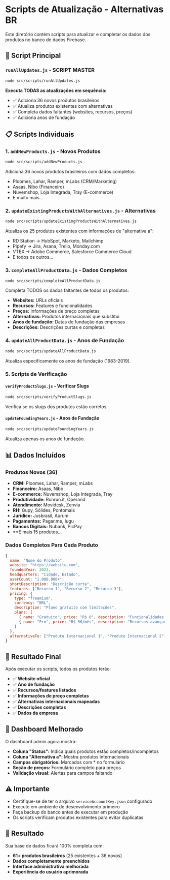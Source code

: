 # Scripts de Atualização - Alternativas BR

Este diretório contém scripts para atualizar e completar os dados dos produtos no banco de dados Firebase.

## 🚀 Script Principal

### `runAllUpdates.js` - SCRIPT MASTER
```bash
node src/scripts/runAllUpdates.js
```
**Executa TODAS as atualizações em sequência:**
- ✅ Adiciona 36 novos produtos brasileiros
- ✅ Atualiza produtos existentes com alternativas
- ✅ Completa dados faltantes (websites, recursos, preços)
- ✅ Adiciona anos de fundação

## 📋 Scripts Individuais

### 1. `addNewProducts.js` - Novos Produtos
```bash
node src/scripts/addNewProducts.js
```
Adiciona 36 novos produtos brasileiros com dados completos:
- Ploomes, Lahar, Ramper, mLabs (CRM/Marketing)
- Asaas, Nibo (Financeiro)
- Nuvemshop, Loja Integrada, Tray (E-commerce)
- E muito mais...

### 2. `updateExistingProductsWithAlternatives.js` - Alternativas
```bash
node src/scripts/updateExistingProductsWithAlternatives.js
```
Atualiza os 25 produtos existentes com informações de "alternativa a":
- RD Station → HubSpot, Marketo, Mailchimp
- Pipefy → Jira, Asana, Trello, Monday.com
- VTEX → Adobe Commerce, Salesforce Commerce Cloud
- E todos os outros...

### 3. `completeAllProductData.js` - Dados Completos
```bash
node src/scripts/completeAllProductData.js
```
Completa TODOS os dados faltantes de todos os produtos:
- **Websites:** URLs oficiais
- **Recursos:** Features e funcionalidades
- **Preços:** Informações de preço completas
- **Alternativas:** Produtos internacionais que substitui
- **Anos de fundação:** Datas de fundação das empresas
- **Descrições:** Descrições curtas e completas

### 4. `updateAllProductData.js` - Anos de Fundação
```bash
node src/scripts/updateAllProductData.js
```
Atualiza especificamente os anos de fundação (1983-2019).

### 5. Scripts de Verificação

#### `verifyProductSlugs.js` - Verificar Slugs
```bash
node src/scripts/verifyProductSlugs.js
```
Verifica se os slugs dos produtos estão corretos.

#### `updateFoundingYears.js` - Anos de Fundação
```bash
node src/scripts/updateFoundingYears.js
```
Atualiza apenas os anos de fundação.

## 📊 Dados Incluídos

### Produtos Novos (36)
- **CRM:** Ploomes, Lahar, Ramper, mLabs
- **Financeiro:** Asaas, Nibo
- **E-commerce:** Nuvemshop, Loja Integrada, Tray
- **Produtividade:** Runrun.it, Operand
- **Atendimento:** Movidesk, Zenvia
- **RH:** Gupy, Sólides, Pontomais
- **Jurídico:** Jusbrasil, Aurum
- **Pagamentos:** Pagar.me, Iugu
- **Bancos Digitais:** Nubank, PicPay
- **E mais 15 produtos...

### Dados Completos Para Cada Produto
```javascript
{
  name: "Nome do Produto",
  website: "https://website.com",
  foundedYear: 2023,
  headquarters: "Cidade, Estado",
  userCount: "1.000.000+",
  shortDescription: "Descrição curta",
  features: ["Recurso 1", "Recurso 2", "Recurso 3"],
  pricing: {
    type: "freemium",
    currency: "BRL", 
    description: "Plano gratuito com limitações",
    plans: [
      { name: "Gratuito", price: "R$ 0", description: "Funcionalidades básicas" },
      { name: "Pro", price: "R$ 50/mês", description: "Recursos avançados" }
    ]
  },
  alternativeTo: ["Produto Internacional 1", "Produto Internacional 2"]
}
```

## 🎯 Resultado Final

Após executar os scripts, todos os produtos terão:
- ✅ **Website oficial**
- ✅ **Ano de fundação** 
- ✅ **Recursos/features listados**
- ✅ **Informações de preço completas**
- ✅ **Alternativas internacionais mapeadas**
- ✅ **Descrições completas**
- ✅ **Dados da empresa**

## 🔧 Dashboard Melhorado

O dashboard admin agora mostra:
- **Coluna "Status":** Indica quais produtos estão completos/incompletos
- **Coluna "Alternativa a":** Mostra produtos internacionais
- **Campos obrigatórios:** Marcados com * no formulário
- **Seção de preços:** Formulário completo para preços
- **Validação visual:** Alertas para campos faltando

## ⚠️ Importante

- Certifique-se de ter o arquivo `serviceAccountKey.json` configurado
- Execute em ambiente de desenvolvimento primeiro
- Faça backup do banco antes de executar em produção
- Os scripts verificam produtos existentes para evitar duplicatas

## 🎊 Resultado

Sua base de dados ficará 100% completa com:
- **61+ produtos brasileiros** (25 existentes + 36 novos)
- **Dados completamente preenchidos**
- **Interface administrativa melhorada**
- **Experiência do usuário aprimorada**